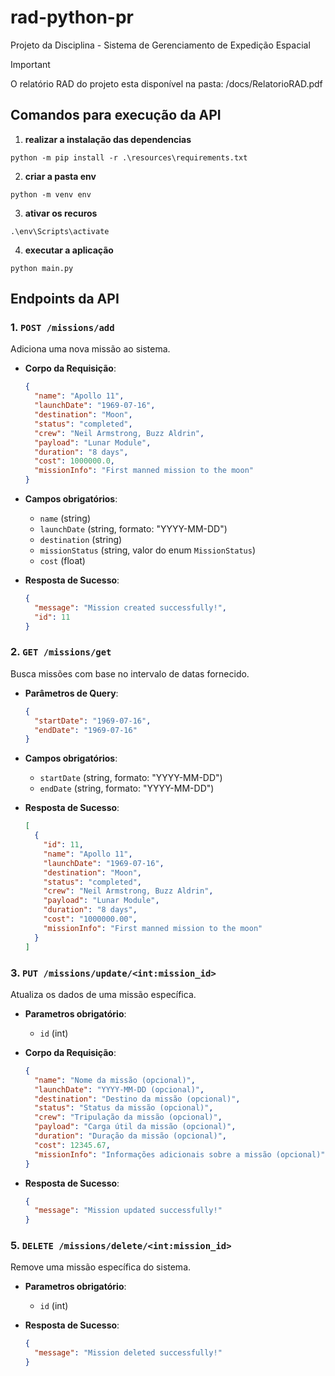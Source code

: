 # rad-python-pr

Projeto da Disciplina - Sistema de Gerenciamento de Expedição Espacial

> [!IMPORTANT]
> O relatório RAD do projeto esta disponível na pasta: /docs/RelatorioRAD.pdf

## **Comandos para execução da API**

1. **realizar a instalação das dependencias**
```
python -m pip install -r .\resources\requirements.txt
```

2. **criar a pasta env**
```
python -m venv env
```

3. **ativar os recuros**
```
.\env\Scripts\activate
```

4. **executar a aplicação**
```
python main.py
```

## **Endpoints da API**

### **1. `POST /missions/add`**
Adiciona uma nova missão ao sistema.

- **Corpo da Requisição**:
  ```json
  {
    "name": "Apollo 11",
    "launchDate": "1969-07-16",
    "destination": "Moon",
    "status": "completed",
    "crew": "Neil Armstrong, Buzz Aldrin",
    "payload": "Lunar Module",
    "duration": "8 days",
    "cost": 1000000.0,
    "missionInfo": "First manned mission to the moon"
  } 
  ```

- **Campos obrigatórios**:
  - `name` (string)
  - `launchDate` (string, formato: "YYYY-MM-DD")
  - `destination` (string)
  - `missionStatus` (string, valor do enum `MissionStatus`)
  - `cost` (float)

- **Resposta de Sucesso**:
  ```json
  {
    "message": "Mission created successfully!",
    "id": 11
  }
  ```

### **2. `GET /missions/get`**
Busca missões com base no intervalo de datas fornecido.

- **Parâmetros de Query**:
  ```json
  {
    "startDate": "1969-07-16",
    "endDate": "1969-07-16"
  }
  ```

- **Campos obrigatórios**:
  - `startDate` (string, formato: "YYYY-MM-DD")
  - `endDate` (string, formato: "YYYY-MM-DD")

- **Resposta de Sucesso**:
  ```json
  [
    {
      "id": 11,
      "name": "Apollo 11",
      "launchDate": "1969-07-16",
      "destination": "Moon",
      "status": "completed",
      "crew": "Neil Armstrong, Buzz Aldrin",
      "payload": "Lunar Module",
      "duration": "8 days",
      "cost": "1000000.00",
      "missionInfo": "First manned mission to the moon"
    }
  ]
  ```

### **3. `PUT /missions/update/<int:mission_id>`**
Atualiza os dados de uma missão específica.

- **Parametros obrigatório**:
  - `id` (int)

- **Corpo da Requisição**:
  ```json
  {
    "name": "Nome da missão (opcional)",
    "launchDate": "YYYY-MM-DD (opcional)",
    "destination": "Destino da missão (opcional)",
    "status": "Status da missão (opcional)",
    "crew": "Tripulação da missão (opcional)",
    "payload": "Carga útil da missão (opcional)",
    "duration": "Duração da missão (opcional)",
    "cost": 12345.67,
    "missionInfo": "Informações adicionais sobre a missão (opcional)"
  }
  ```

- **Resposta de Sucesso**:
  ```json
  {
    "message": "Mission updated successfully!"
  }
  ```

### **5. `DELETE /missions/delete/<int:mission_id>`**
Remove uma missão específica do sistema.

- **Parametros obrigatório**:
  - `id` (int)

- **Resposta de Sucesso**:
  ```json
  {
    "message": "Mission deleted successfully!"
  }
  ```

